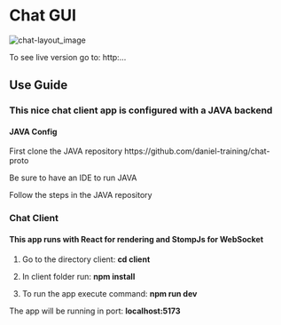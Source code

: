 # Chat GUI

![chat-layout_image](some/image.png)

To see live version go to: http:...

## Use Guide

<h3>This nice chat client app is configured with a JAVA backend</h3>

#### JAVA Config

<p>First clone the JAVA repository https://github.com/daniel-training/chat-proto</p>

<p>Be sure to have an IDE to run JAVA</p>

<p>Follow the steps in the JAVA repository</p>

### Chat Client

<h4>This app runs with React for rendering and StompJs for WebSocket</h4>

1. <p>Go to the directory client: <b>cd client</b></p>

2. <p>In client folder run: <b>npm install</b></p>

3. <p>To run the app execute command: <b>npm run dev</b></p>

<p>The app will be running in port: <b>localhost:5173</b></p>





